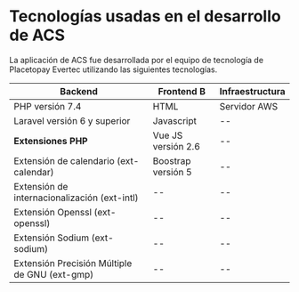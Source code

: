 # Tecnologías usadas en el desarrollo de ACS

La aplicación de ACS fue desarrollada por el equipo de tecnología de Placetopay Evertec utilizando las siguientes tecnologías.


Backend                                        | Frontend B           | Infraestructura  |
-----------------------------------------------|----------------------|------------------|
 PHP versión 7.4                               | HTML                 | Servidor AWS     |
 Laravel versión 6 y superior                  | Javascript           |  --              | 
 **Extensiones PHP**                           | Vue JS versión 2.6   |  --              |
 Extensión de calendario (ext-calendar)        | Boostrap versión 5   |  --              |
 Extensión de internacionalización (ext-intl)  | --                   |  --              |
 Extensión Openssl (ext-openssl)               | --                   |  --              |
 Extensión Sodium (ext-sodium)                 | --                   |  --              |
 Extensión Precisión Múltiple de GNU (ext-gmp) | --                   |  --              |